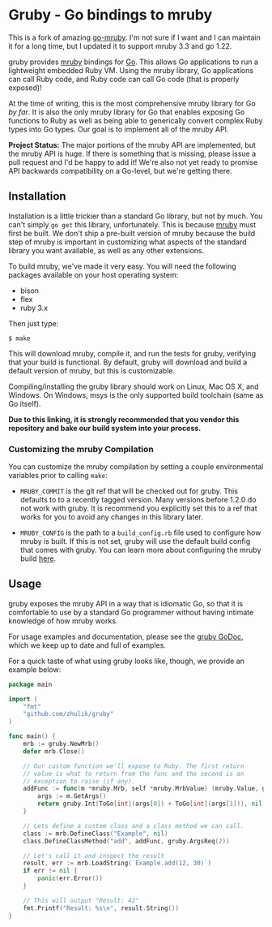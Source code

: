 # Gruby - Go bindings to mruby

This is a fork of amazing [go-mruby](https://github.com/mitchellh/go-mruby). 
I'm not sure if I want and I can maintain it for a long time, but I updated it 
to support mruby 3.3 and go 1.22.

gruby provides [mruby](https://github.com/mruby/mruby) bindings for
[Go](http://golang.org). This allows Go applications to run a lightweight
embedded Ruby VM. Using the mruby library, Go applications can call Ruby
code, and Ruby code can call Go code (that is properly exposed)!

At the time of writing, this is the most comprehensive mruby library for
Go _by far_. It is also the only mruby library for Go that enables exposing
Go functions to Ruby as well as being able to generically convert complex
Ruby types into Go types. Our goal is to implement all of the mruby API.

**Project Status:** The major portions of the mruby API are implemented,
but the mruby API is huge. If there is something that is missing, please
issue a pull request and I'd be happy to add it! We're also not yet ready
to promise API backwards compatibility on a Go-level, but we're getting there.

## Installation

Installation is a little trickier than a standard Go library, but not
by much. You can't simply `go get` this library, unfortunately. This is
because [mruby](https://github.com/mruby/mruby) must first be built. We
don't ship a pre-built version of mruby because the build step of mruby
is important in customizing what aspects of the standard library you want
available, as well as any other extensions.

To build mruby, we've made it very easy. You will need the following packages
available on your host operating system:

* bison
* flex
* ruby 3.x

Then just type:

```
$ make
```

This will download mruby, compile it, and run the tests for gruby,
verifying that your build is functional. By default, gruby will download
and build a default version of mruby, but this is customizable.

Compiling/installing the gruby library should work on Linux, Mac OS X,
and Windows. On Windows, msys is the only supported build toolchain (same
as Go itself).

**Due to this linking, it is strongly recommended that you vendor this
repository and bake our build system into your process.**

### Customizing the mruby Compilation

You can customize the mruby compilation by setting a couple environmental
variables prior to calling `make`:

  * `MRUBY_COMMIT` is the git ref that will be checked out for gruby. This
    defaults to to a recently tagged version. Many versions before 1.2.0 do not
    work with gruby. It is recommend you explicitly set this to a ref that
    works for you to avoid any changes in this library later.

  * `MRUBY_CONFIG` is the path to a `build_config.rb` file used to configure
    how mruby is built. If this is not set, gruby will use the default
    build config that comes with gruby. You can learn more about configuring
    the mruby build [here](https://github.com/mruby/mruby/tree/master/doc/guides/compile.md).

## Usage

gruby exposes the mruby API in a way that is idiomatic Go, so that it
is comfortable to use by a standard Go programmer without having intimate
knowledge of how mruby works.

For usage examples and documentation, please see the
[gruby GoDoc](http://godoc.org/github.com/zhulik/gruby), which
we keep up to date and full of examples.

For a quick taste of what using gruby looks like, though, we provide
an example below:

```go
package main

import (
	"fmt"
	"github.com/zhulik/gruby"
)

func main() {
	mrb := gruby.NewMrb()
	defer mrb.Close()

	// Our custom function we'll expose to Ruby. The first return
	// value is what to return from the func and the second is an
	// exception to raise (if any).
	addFunc := func(m *mruby.Mrb, self *mruby.MrbValue) (mruby.Value, gruby.Value) {
		args := m.GetArgs()
		return gruby.Int(ToGo[int](args[0]) + ToGo[int](args[1])), nil
	}

	// Lets define a custom class and a class method we can call.
	class := mrb.DefineClass("Example", nil)
	class.DefineClassMethod("add", addFunc, gruby.ArgsReq(2))

	// Let's call it and inspect the result
	result, err := mrb.LoadString(`Example.add(12, 30)`)
	if err != nil {
		panic(err.Error())
	}

	// This will output "Result: 42"
	fmt.Printf("Result: %s\n", result.String())
}
```
